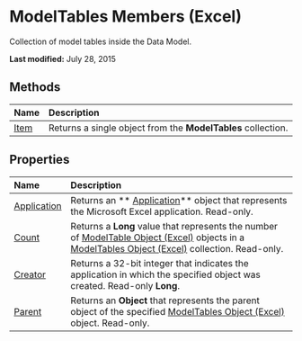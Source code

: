 
# ModelTables Members (Excel)
Collection of model tables inside the Data Model.

 **Last modified:** July 28, 2015


## Methods



|**Name**|**Description**|
|:-----|:-----|
| [Item](293e7479-5a5c-cb59-6181-e58cf10026dd.md)|Returns a single object from the  **ModelTables** collection.|

## Properties



|**Name**|**Description**|
|:-----|:-----|
| [Application](8d44b48b-47ed-02db-161f-449a166be50e.md)|Returns an  ** [Application](19b73597-5cf9-4f56-8227-b5211f657f6f.md)** object that represents the Microsoft Excel application. Read-only.|
| [Count](6dbafd52-96ec-0391-ca07-4b2a61f5b6c0.md)|Returns a  **Long** value that represents the number of [ModelTable Object (Excel)](c853beb6-f2e7-dda0-b33a-8110a6c23de8.md) objects in a [ModelTables Object (Excel)](1d1cda4a-2472-4f1e-2725-cc39b2cf086c.md) collection. Read-only.|
| [Creator](c555bfd4-0696-eda1-9e9f-19012b9f6233.md)|Returns a 32-bit integer that indicates the application in which the specified object was created. Read-only  **Long**.|
| [Parent](ed326e33-6549-52df-9bd2-39641cab2de7.md)|Returns an  **Object** that represents the parent object of the specified [ModelTables Object (Excel)](1d1cda4a-2472-4f1e-2725-cc39b2cf086c.md) object. Read-only.|
